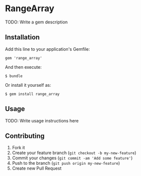 # RangeArray

TODO: Write a gem description

## Installation

Add this line to your application's Gemfile:

    gem 'range_array'

And then execute:

    $ bundle

Or install it yourself as:

    $ gem install range_array

## Usage

TODO: Write usage instructions here

## Contributing

1. Fork it
2. Create your feature branch (`git checkout -b my-new-feature`)
3. Commit your changes (`git commit -am 'Add some feature'`)
4. Push to the branch (`git push origin my-new-feature`)
5. Create new Pull Request
